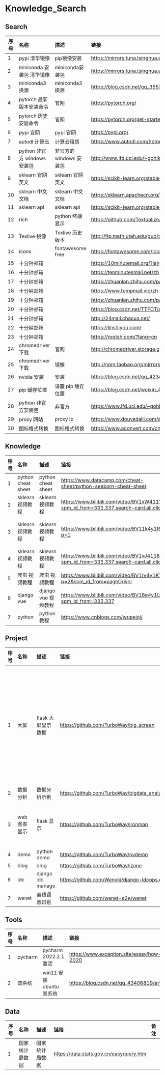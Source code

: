 # Knowledge_Search

## Search
| 序号 | 名称 | 描述 | 链接 | 备注 |
|--|:--|:--|:--|:--|
| 1 | pypi 清华镜像 | pip镜像安装 | https://mirrors.tuna.tsinghua.edu.cn/help/pypi/ | |
| 2 | miniconda 安装包 清华镜像 | miniconda安装包 | https://mirrors.tuna.tsinghua.edu.cn/anaconda/miniconda/ | |
| 3 | miniconda3 换源 | miniconda3 换源 | https://blog.csdn.net/qq_35531549/article/details/88559934 | |
| 4 | pytorch 最新版本安装命令 | 官网 | https://pytorch.org/ | |
| 5 | pytorch 历史安装命令 | 官网 | https://pytorch.org/get-started/previous-versions/ | |
| 6 | pypi 官网 | pypi 官网 | https://pypi.org/ | |
| 7 | autodl 计算云 | 计算云租赁 | https://www.autodl.com/home | |
| 8 | python 非官方 windows 安装包 | 非官方的 windows 安装包 | http://www.lfd.uci.edu/~gohlke/pythonlibs/ | |
| 9 | sklearn 官网 英文 | sklearn 官网 英文 | https://scikit-learn.org/stable/ | |
| 10 | sklearn 中文文档 | sklearn 中文文档 | https://sklearn.apachecn.org/ | |
| 11 | sklearn api | sklearn api | https://scikit-learn.org/stable/modules/classes.html# | |
| 12 | rich | python 终端显示 | https://github.com/Textualize/rich | |
| 13 | Texlive 镜像 | Texlive 历史版本 | http://ftp.math.utah.edu/pub/tex/historic/systems/texlive/ | |
| 14 | icons | fontawesome free | https://fontawesome.com/icons?d=gallery&p=1&m=free | |
| 15 | 十分钟邮箱 |  | https://10minutemail.org/?lang=zh-cn | |
| 16 | 十分钟邮箱 |  | https://tenminutesmail.net/zh | |
| 17 | 十分钟邮箱 |  | https://zhuanlan.zhihu.com/p/509216144 | |
| 18 | 十分钟邮箱 |  | https://www.tempmail.vip/zh | |
| 19 | 十分钟邮箱 |  | https://zhuanlan.zhihu.com/p/536824166 | |
| 20 | 十分钟邮箱 |  | https://blog.csdn.net/TTFCT/article/details/126743639 | |
| 21 | 十分钟邮箱 |  | http://24mail.chacuo.net/ | |
| 22 | 十分钟邮箱 |  | https://linshiyou.com/ | |
| 23 | 十分钟邮箱 |  | https://rootsh.com/?lang=cn | |
| 24 | chromedriver 下载 | 官网 | http://chromedriver.storage.googleapis.com/index.html | |
| 25 | chromedriver 下载 | 镜像 | http://npm.taobao.org/mirrors/chromedriver/ | |
| 26 | nvidia 安装 | 安装 | https://blog.csdn.net/qq_42341984/article/details/110326344 | |
| 27 | pip 缓存位置 | 设置 pip 缓存位置 | https://blog.csdn.net/weixin_43896318/article/details/115771621 | |
| 28 | python 非官方安装包 | 非官方 | https://www.lfd.uci.edu/~gohlke/pythonlibs/ | |
| 29 | proxy 网站 | proxy ip  | https://www.douyadaili.com/api/ | |
| 30 | 图标格式转换 | 图标格式转换  | https://www.aconvert.com/cn/icon/jpg-to-ico/ | |


## Knowledge
| 序号 | 名称 | 描述 | 链接 | 备注 |
|--|:--|:--|:--|:--|
| 1 | python cheat sheet | python cheat sheet | https://www.datacamp.com/cheat-sheet/python-seaborn-cheat-sheet |  |
| 2 | sklearn 视频教程 | sklearn 视频教程 | https://www.bilibili.com/video/BV1xW411Y7Qd?spm_id_from=333.337.search-card.all.click | 莫烦Python |
| 3 | sklearn 视频教程 | sklearn 视频教程 | https://www.bilibili.com/video/BV11k4y1R7Wj?p=1 | 馨馨健康快乐地活到120岁 |
| 4 | sklearn 视频教程 | sklearn 视频教程 | https://www.bilibili.com/video/BV1vJ41187hk?spm_id_from=333.337.search-card.all.click | 菜菜TsaiTsai |
| 5 | 爬虫 视频教程 | 爬虫 视频教程 | https://www.bilibili.com/video/BV1rv4y1K7yV/?p=2&spm_id_from=pageDriver |  |
| 6 | django vue | django vue 视频教程 | https://www.bilibili.com/video/BV1Be4y1U7h7/?spm_id_from=333.337 |  |
| 7 | python | python 教程 | https://www.cnblogs.com/wupeiqi/ |  |


## Project
| 序号 | 名称 | 描述 | 链接 | 备注 |
|--|:--|:--|:--|:--|
| 1 | 大屏 | flask 大屏显示数据 | https://github.com/TurboWay/big_screen | 新的数据需要按照模板拼装数据格式|
| 2 | 数据分析 | 数据分析示例 | https://github.com/TurboWay/bigdata_analyse | |
| 3 | web 图表显示 | flask 显示 | https://github.com/TurboWay/ironman | 各种图表示例 |
| 4 | demo | python demo | https://github.com/TurboWay/pydemo | |
| 5 | blog | blog | https://github.com/TurboWay/izone | |
| 6 | idc | django idc manage | https://github.com/Wenvki/django-idcops.git | |
| 7 | wenet | 离线语音识别 | https://github.com/wenet-e2e/wenet | |


## Tools
| 序号 | 名称 | 描述 | 链接 | 备注 |
|--|:--|:--|:--|:--|
| 1 | pycharm | pycharm 2022.2.1 激活 | https://www.exception.site/essay/how-to-free-use-pycharm-2020 | 激活 |
| 2 | 双系统 | win11 安装 ubuntu 双系统| https://blog.csdn.net/qq_43406819/article/details/104002384 |  |


## Data
| 序号 | 名称 | 描述 | 链接 | 备注 |
|--|:--|:--|:--|:--|
| 1 | 国家统计局数据 | 国家统计局数据 | https://data.stats.gov.cn/easyquery.htm |  |

